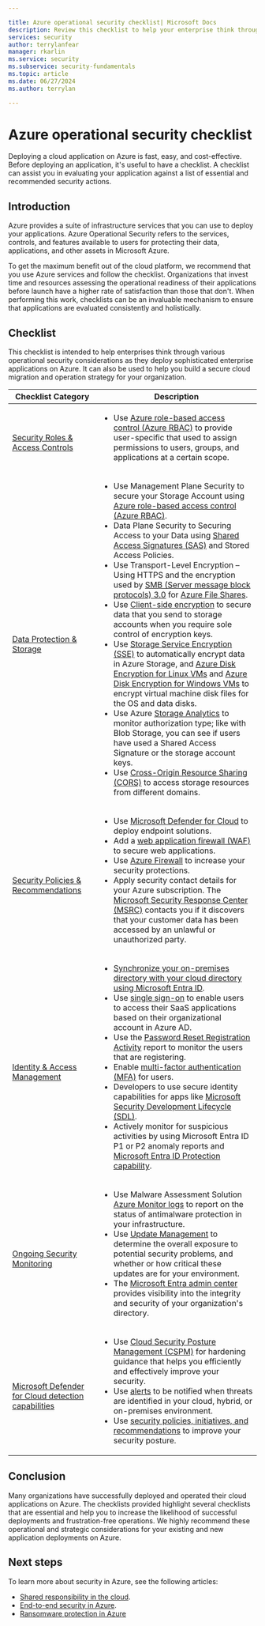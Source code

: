 ```yaml
---

title: Azure operational security checklist| Microsoft Docs
description: Review this checklist to help your enterprise think through Azure operational security considerations.
services: security
author: terrylanfear
manager: rkarlin
ms.service: security
ms.subservice: security-fundamentals
ms.topic: article
ms.date: 06/27/2024
ms.author: terrylan

---
```


# Azure operational security checklist
Deploying a cloud application on Azure is fast, easy, and cost-effective. Before deploying an application, it's useful to have a checklist. A checklist can assist you in evaluating your application against a list of essential and recommended security actions.

## Introduction

Azure provides a suite of infrastructure services that you can use to deploy your applications. Azure Operational Security refers to the services, controls, and features available to users for protecting their data, applications, and other assets in Microsoft Azure.

To get the maximum benefit out of the cloud platform, we recommend that you use Azure services and follow the checklist. Organizations that invest time and resources assessing the operational readiness of their applications before launch have a higher rate of satisfaction than those that don't. When performing this work, checklists can be an invaluable mechanism to ensure that applications are evaluated consistently and holistically.

## Checklist

This checklist is intended to help enterprises think through various operational security considerations as they deploy sophisticated enterprise applications on Azure. It can also be used to help you build a secure cloud migration and operation strategy for your organization.

|Checklist Category| Description|
| ------------ | -------- |
| [<br>Security Roles & Access Controls](/azure/defender-for-cloud/defender-for-cloud-planning-and-operations-guide)|<ul><li>Use [Azure role-based access control (Azure RBAC)](../../role-based-access-control/role-assignments-portal.yml) to provide user-specific that used to assign permissions to users, groups, and applications at a certain scope.</li></ul> |
| [<br>Data Protection & Storage](../../storage/blobs/security-recommendations.md)|<ul><li>Use Management Plane Security to secure your Storage Account using [Azure role-based access control (Azure RBAC)](../../role-based-access-control/role-assignments-portal.yml).</li><li>Data Plane Security to Securing Access to your Data using [Shared Access Signatures (SAS)](../../storage/common/storage-sas-overview.md) and Stored Access Policies.</li><li>Use Transport-Level Encryption – Using HTTPS and the encryption used by [SMB (Server message block protocols) 3.0](/windows/win32/fileio/microsoft-smb-protocol-and-cifs-protocol-overview) for [Azure File Shares](../../storage/files/storage-dotnet-how-to-use-files.md).</li><li>Use [Client-side encryption](../../storage/common/storage-client-side-encryption.md) to secure data that you send to storage accounts when you require sole control of encryption keys. </li><li>Use [Storage Service Encryption (SSE)](../../storage/common/storage-service-encryption.md)  to automatically encrypt data in Azure Storage, and [Azure Disk Encryption for Linux VMs](../../virtual-machines/linux/disk-encryption-overview.md) and [Azure Disk Encryption for Windows VMs](../../virtual-machines/linux/disk-encryption-overview.md) to encrypt virtual machine disk files for the OS and data disks.</li><li>Use Azure [Storage Analytics](/rest/api/storageservices/storage-analytics) to monitor authorization type; like with Blob Storage, you can see if users have used a Shared Access Signature or the storage account keys.</li><li>Use [Cross-Origin Resource Sharing (CORS)](/rest/api/storageservices/cross-origin-resource-sharing--cors--support-for-the-azure-storage-services) to access storage resources from different domains.</li></ul> |
|[<br>Security Policies & Recommendations](/azure/defender-for-cloud/defender-for-cloud-planning-and-operations-guide#security-policies-and-recommendations)|<ul><li>Use [Microsoft Defender for Cloud](/azure/defender-for-cloud/integration-defender-for-endpoint) to deploy endpoint solutions.</li><li>Add a [web application firewall (WAF)](../../web-application-firewall/ag/ag-overview.md) to secure web applications.</li><li>Use [Azure Firewall](../../firewall/overview.md) to increase your security protections. </li><li>Apply security contact details for your Azure subscription. The [Microsoft Security Response Center (MSRC)](https://technet.microsoft.com/security/dn528958.aspx) contacts you if it discovers that your customer data has been accessed by an unlawful or unauthorized party.</li></ul> |
| [<br>Identity & Access Management](identity-management-best-practices.md)|<ul><li>[Synchronize your on-premises directory with your cloud directory using Microsoft Entra ID](../../active-directory/hybrid/whatis-hybrid-identity.md).</li><li>Use [single sign-on](../../active-directory/manage-apps/what-is-single-sign-on.md) to enable users to access their SaaS applications based on their organizational account in Azure AD.</li><li>Use the [Password Reset Registration Activity](../../active-directory/authentication/howto-sspr-reporting.md) report to monitor the users that are registering.</li><li>Enable [multi-factor authentication (MFA)](../../active-directory/authentication/concept-mfa-howitworks.md) for users.</li><li>Developers to use secure identity capabilities for apps like [Microsoft Security Development Lifecycle (SDL)](https://www.microsoft.com/download/details.aspx?id=12379).</li><li>Actively monitor for suspicious activities by using Microsoft Entra ID P1 or P2 anomaly reports and [Microsoft Entra ID Protection capability](../../active-directory/identity-protection/overview-identity-protection.md).</li></ul> |
|[<br>Ongoing Security Monitoring](/azure/defender-for-cloud/defender-for-cloud-introduction)|<ul><li>Use Malware Assessment Solution [Azure Monitor logs](../../azure-monitor/logs/log-query-overview.md) to report on the status of antimalware protection in your infrastructure.</li><li>Use [Update Management](../../automation/update-management/overview.md) to determine the overall exposure to potential security problems, and whether or how critical these updates are for your environment.</li><li>The [Microsoft Entra admin center](https://entra.microsoft.com) provides visibility into the integrity and security of your organization's directory. |
| [<br>Microsoft Defender for Cloud detection capabilities](../../security-center/security-center-alerts-overview.md#detect-threats)|<ul><li>Use [Cloud Security Posture Management (CSPM)](/azure/defender-for-cloud/concept-cloud-security-posture-management) for hardening guidance that helps you efficiently and effectively improve your security.</li><li>Use [alerts](/azure/defender-for-cloud/alerts-overview) to be notified when threats are identified in your cloud, hybrid, or on-premises environment. </li><li>Use [security policies, initiatives, and recommendations](/azure/defender-for-cloud/security-policy-concept) to improve your security posture.</li></ul> |

## Conclusion
Many organizations have successfully deployed and operated their cloud applications on Azure. The checklists provided highlight several checklists that are essential and help you to increase the likelihood of successful deployments and frustration-free operations. We highly recommend these operational and strategic considerations for your existing and new application deployments on Azure.

## Next steps
To learn more about security in Azure, see the following articles:

* [Shared responsibility in the cloud](shared-responsibility.md).
* [End-to-end security in Azure](end-to-end.md).
* [Ransomware protection in Azure](ransomware-protection.md)
